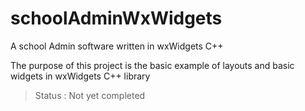 # schoolAdminWxWidgets

A school Admin software written in wxWidgets C++ 

The purpose of this project is the basic example of layouts and basic widgets in wxWidgets C++ library 

> Status : Not yet completed

